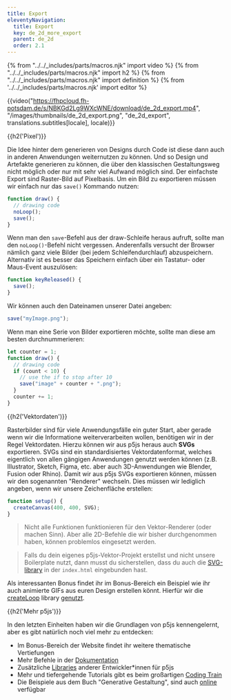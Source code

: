 ```yaml
---
title: Export
eleventyNavigation:
  title: Export
  key: de_2d_more_export
  parent: de_2d
  order: 2.1
---
```


{% from "../../_includes/parts/macros.njk" import video %}
{% from "../../_includes/parts/macros.njk" import h2 %}
{% from "../../_includes/parts/macros.njk" import definition %}
{% from '../../_includes/parts/macros.njk' import editor %}

{{video("https://fhpcloud.fh-potsdam.de/s/NBKGd2Lg9WXcWNE/download/de_2d_export.mp4", "/images/thumbnails/de_2d_export.png", "de_2d_export", translations.subtitles[locale], locale)}}
<!--
dg: https://fhpcloud.fh-potsdam.de/s/ZJYJYJC7CpRPjwa
de: https://fhpcloud.fh-potsdam.de/s/NBKGd2Lg9WXcWNE
en: https://fhpcloud.fh-potsdam.de/s/bpimHLjWPYDmwi6
-->

{{h2('Pixel')}}

Die Idee hinter dem generieren von Designs durch Code ist diese dann auch in anderen Anwendungen weiternutzen zu können. Und so Design und Artefakte generieren zu können, die über den klassischen Gestaltungsweg nicht möglich oder nur mit sehr viel Aufwand möglich sind. Der einfachste Export sind Raster-Bild auf Pixelbasis. Um ein Bild zu exportieren müssen wir einfach nur das `save()` Kommando nutzen:

```js
function draw() {
  // drawing code
  noLoop();
  save();
}
```

Wenn man den `save`-Befehl aus der draw-Schleife heraus aufruft, sollte man den `noLoop()`-Befehl nicht vergessen. Anderenfalls versucht der Browser nämlich ganz viele Bilder (bei jedem Schleifendurchlauf) abzuspeichern. Alternativ ist es besser das Speichern einfach über ein Tastatur- oder Maus-Event auszulösen:

```js
function keyReleased() {
  save();
}
```

Wir können auch den Dateinamen unserer Datei angeben:
```js
save("myImage.png");
```

Wenn man eine Serie von Bilder exportieren möchte, sollte man diese am besten durchnummerieren:
```js
let counter = 1;
function draw() {
  // drawing code
  if (count < 10) {
    // use the if to stop after 10
    save("image" + counter + ".png");
  }
  counter += 1;
} 
```

{{h2('Vektordaten')}}

Rasterbilder sind für viele Anwendungsfälle ein guter Start, aber gerade wenn wir die Informatione weiterverarbeiten wollen, benötigen wir in der Regel Vektordaten. Hierzu können wir aus p5js heraus auch **SVGs** exportieren. SVGs sind ein standardisiertes Vektordatenformat, welches eigentlich von allen gängigen Anwendungen genutzt werden können (z.B. Illustrator, Sketch, Figma, etc. aber auch 3D-Anwendungen wie Blender, Fusion oder Rhino). Damit wir aus p5js SVGs exportieren können, müssen wir den sogenannten "Renderer" wechseln. Dies müssen wir lediglich angeben, wenn wir unsere Zeichenfläche erstellen:

```js
function setup() {
  createCanvas(400, 400, SVG);
}
```

> Nicht alle Funktionen funktionieren für den Vektor-Renderer (oder machen Sinn). Aber alle 2D-Befehle die wir bisher durchgenommen haben, können problemlos eingesetzt werden.

> Falls du dein eigenes p5js-Vektor-Projekt erstellst und nicht unsere Boilerplate nutzt, dann musst du sicherstellen, dass du auch die  [SVG-library](https://github.com/zenozeng/p5.js-svg) in der `index.html` eingebunden hast.

Als interessanten Bonus findet ihr im Bonus-Bereich ein Beispiel wie ihr auch animierte GIFs aus euren Design erstellen könnt. Hierfür wir die [createLoop](https://github.com/mrchantey/p5.createLoop#readme) library [genutzt](gif.md).

{{h2('Mehr p5js')}}

In den letzten Einheiten haben wir die Grundlagen von p5js kennengelernt, aber es gibt natürlich noch viel mehr zu entdecken:

- Im Bonus-Bereich der Website findet ihr weitere thematische Vertiefungen
- Mehr Befehle in der [Dokumentation](https://p5js.org/reference/)
- Zusätzliche [Libraries](https://p5js.org/libraries/) anderer Entwickler*innen für p5js
- Mehr und tiefergehende Tutorials gibt es beim großartigen [Coding Train](https://thecodingtrain.com/)
- Die Beispiele aus dem Buch "Generative Gestaltung", sind auch [online](http://www.generative-gestaltung.de/) verfügbar